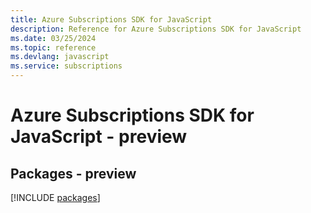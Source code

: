 ```yaml
---
title: Azure Subscriptions SDK for JavaScript
description: Reference for Azure Subscriptions SDK for JavaScript
ms.date: 03/25/2024
ms.topic: reference
ms.devlang: javascript
ms.service: subscriptions
---
```

# Azure Subscriptions SDK for JavaScript - preview
## Packages - preview
[!INCLUDE [packages](subscriptions-index.md)]